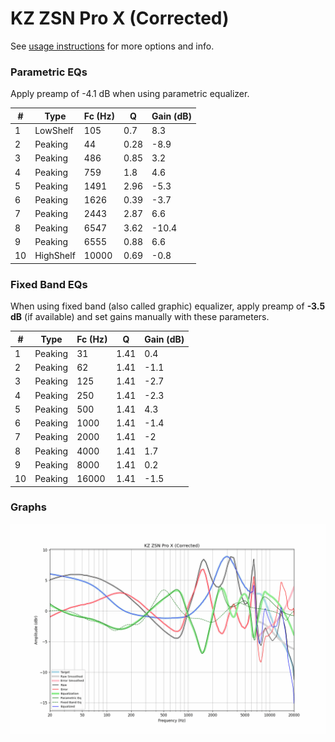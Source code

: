 # KZ ZSN Pro X (Corrected)
See [usage instructions](https://github.com/jaakkopasanen/AutoEq#usage) for more options and info.

### Parametric EQs
Apply preamp of -4.1 dB when using parametric equalizer.

|   # | Type      |   Fc (Hz) |    Q |   Gain (dB) |
|-----|-----------|-----------|------|-------------|
|   1 | LowShelf  |       105 | 0.7  |         8.3 |
|   2 | Peaking   |        44 | 0.28 |        -8.9 |
|   3 | Peaking   |       486 | 0.85 |         3.2 |
|   4 | Peaking   |       759 | 1.8  |         4.6 |
|   5 | Peaking   |      1491 | 2.96 |        -5.3 |
|   6 | Peaking   |      1626 | 0.39 |        -3.7 |
|   7 | Peaking   |      2443 | 2.87 |         6.6 |
|   8 | Peaking   |      6547 | 3.62 |       -10.4 |
|   9 | Peaking   |      6555 | 0.88 |         6.6 |
|  10 | HighShelf |     10000 | 0.69 |        -0.8 |

### Fixed Band EQs
When using fixed band (also called graphic) equalizer, apply preamp of **-3.5 dB** (if available) and set gains manually with these parameters.

|   # | Type    |   Fc (Hz) |    Q |   Gain (dB) |
|-----|---------|-----------|------|-------------|
|   1 | Peaking |        31 | 1.41 |         0.4 |
|   2 | Peaking |        62 | 1.41 |        -1.1 |
|   3 | Peaking |       125 | 1.41 |        -2.7 |
|   4 | Peaking |       250 | 1.41 |        -2.3 |
|   5 | Peaking |       500 | 1.41 |         4.3 |
|   6 | Peaking |      1000 | 1.41 |        -1.4 |
|   7 | Peaking |      2000 | 1.41 |        -2   |
|   8 | Peaking |      4000 | 1.41 |         1.7 |
|   9 | Peaking |      8000 | 1.41 |         0.2 |
|  10 | Peaking |     16000 | 1.41 |        -1.5 |

### Graphs
![](./KZ%20ZSN%20Pro%20X%20(Corrected).png)
